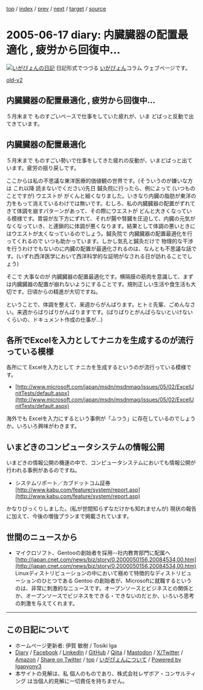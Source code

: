 [top](../index.html) 
 / [index](index.html) 
 / [prev](ig050616.html) 
 / [next](ig050620.html) 
 / [target](https://www.igapyon.jp/igapyon/diary/2005/ig050617.html) 
 / [source](https://github.com/igapyon/diary/blob/master/2005/ig050617.src.md) 

2005-06-17 diary: 内臓臓器の配置最適化 , 疲労から回復中…
=====================================================================================================
[![いがぴょんの日記](https://www.igapyon.jp/igapyon/diary/images/iga202308_64.jpg "いがぴょん")](https://www.igapyon.jp/igapyon/diary/memo/memoigapyon.html) 日記形式でつづる [いがぴょん](https://www.igapyon.jp/igapyon/diary/memo/memoigapyon.html)コラム ウェブページです。

[old-v2](ig050617-orig.html)

## 内臓臓器の配置最適化 , 疲労から回復中…

５月末まで ものすごいペースで仕事をしていた疲れが、いま どばっと反動で出てきています。


## 内臓臓器の配置最適化

５月末まで ものすごい勢いで仕事をしてきた疲れの反動が、いまどばっと出ています。疲労の揺り戻しです。

ここからは私の不思議な東洋医療的価値観の世界です。(そういうのが嫌いな方は これ以降 読まないでください)先日 鍼灸院に行ったら、例によって (いつものことですが) ウエストが がくんと細くなりました。いきなり内臓の脂肪が東洋の力をもって消えているわけでは無いです。むしろ、私の内臓臓器の配置がずれてきて体調を崩すパターンがあって、その際にウエストが どんと大きくなっている模様です。胃袋が左下方にずれて、それが腸や腎臓を圧迫して、内臓の元気がなくなっていき、と連鎖的に体調が悪くなります。結果として体調の悪いときにはウエストが太くなっているのでしょう。鍼灸院で 内臓臓器の配置最適化を行ってくれるので いつも助かっています。しかし気孔と鍼灸だけで 物理的な干渉を行うわけでもないのに内臓の配置が最適化されるのは、なんとも不思議な話です。(いずれ西洋医学において西洋科学的な証明がなされる日が訪れることでしょう)

そこで 大事なのが 内臓臓器の配置最適化です。横隔膜の筋肉を意識して、まずは内臓臓器の配置が崩れないようにすることです。規則正しい生活や食生活も大切です。日頃からの精進が大切ですね。

ということで、体調を整えて、来週からがんばります。ヒトミ先輩、ごめんなさい。来週からばりばりがんばりますです。(ばりばりとがんばらないといけないくらいの、ドキュメント作成の仕事が…)

## 各所でExcelを入力としてナニカを生成するのが流行っている模様

各所にて Excelを入力として ナニカを生成するというのが流行っている模様です。

* [http://www.microsoft.com/japan/msdn/msdnmag/issues/05/02/ExcelUnitTests/default.aspx](http://www.microsoft.com/japan/msdn/msdnmag/issues/05/02/ExcelUnitTests/default.aspx)

海外でも Excelを入力にするという事例が「ふつう」に存在しているのでしょうか。いろいろ興味がわきます。

## いまどきのコンピュータシステムの情報公開

いまどきの情報公開の機運の中で、コンピュータシステムにおいても情報公開が行われる事例があるのですね。

* システムリポート／カブドットコム証券
  [http://www.kabu.com/feature/system/report.asp](http://www.kabu.com/feature/system/report.asp)

かなりびっくりしました。(私が世間知らずなだけかも知れませんが) 現状の報告に加えて、今後の増強プランまで掲載されています。

## 世間のニュースから

* マイクロソフト、Gentooの創始者を採用--社内教育部門に配属へ
  [http://japan.cnet.com/news/biz/story/0,2000050156,20084534,00.htm](http://japan.cnet.com/news/biz/story/0,2000050156,20084534,00.htm)
  Linuxディストリビューションの中において極めて特徴的なディストリビューションのひとつである Gentoo の創始者が、Microsoftに就職するというのは、非常に刺激的なニュースです。オープンソースとビジネスとの関係とか、オープンソースでビジネスをできる・できないのだとか、いろいろ思考の刺激を与えてくれます。


----------------------------------------------------------------------------------------------------

## この日記について

* ホームページ更新者: 伊賀 敏樹 / Tosiki Iga
* [Diary](https://www.igapyon.jp/igapyon/diary/) / [Facebook](https://www.facebook.com/igapyon) / [LinkedIn](https://www.linkedin.com/in/toshikiiga) / [GitHub](https://github.com/igapyon) / [Qiita](https://qiita.com/igapyon) / [Mastodon](https://social.vivaldi.net/@igapyon) / [X/Twitter](https://twitter.com/ToshikiIga) / [Amazon](https://www.amazon.co.jp/%E4%BC%8A%E8%B3%80-%E6%95%8F%E6%A8%B9/e/B004LTQWCQ) / 
[Share on Twitter](https://twitter.com/intent/tweet?hashtags=igapyon%2Cdiary%2C%E3%81%84%E3%81%8C%E3%81%B4%E3%82%87%E3%82%93&text=%E5%86%85%E8%87%93%E8%87%93%E5%99%A8%E3%81%AE%E9%85%8D%E7%BD%AE%E6%9C%80%E9%81%A9%E5%8C%96+%2C+%E7%96%B2%E5%8A%B4%E3%81%8B%E3%82%89%E5%9B%9E%E5%BE%A9%E4%B8%AD%E2%80%A6&url=https%3A%2F%2Fwww.igapyon.jp%2Figapyon%2Fdiary%2F2005%2Fig050617.html) / [top](../index.html) / [いがぴょんについて](https://www.igapyon.jp/igapyon/diary/memo/memoigapyon.html) / [Powered by Igapyonv3](https://github.com/igapyon/igapyonv3)
* 本サイトの見解は、私 個人のものであり、株式会社レザボア・コンサルティング は当個人的見解に一切責任を持ちません。 
